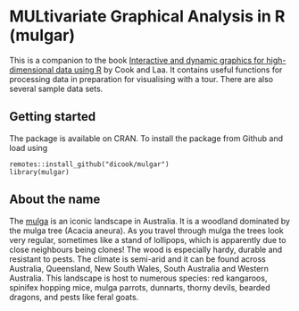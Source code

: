 # **MUL**tivariate **G**raphical **A**nalysis in R (mulgar)

This is a companion to the book 
  [Interactive and dynamic graphics for high-dimensional data using R](https://dicook.github.io/mulgar_book/) 
  by Cook and Laa. It contains useful functions for processing data in preparation for 
  visualising with a tour. There are also several sample data sets.
  
## Getting started

The package is available on CRAN. To install the package from Github and load using

```
remotes::install_github("dicook/mulgar")
library(mulgar)
```

## About the name

The [mulga](https://en.wikipedia.org/wiki/Mulga_(habitat)) is an iconic landscape in Australia. It is a woodland dominated by the mulga tree (Acacia aneura). As you travel through mulga the trees look very regular, sometimes like a stand of lollipops, which is apparently due to close neighbours being clones! The wood is especially hardy, durable and resistant to pests. The climate is semi-arid and it can be found across Australia, Queensland, New South Wales, South Australia and Western Australia. This landscape is host to numerous species: red kangaroos, spinifex hopping mice, mulga parrots, dunnarts, thorny devils, bearded dragons, and pests like feral goats.

